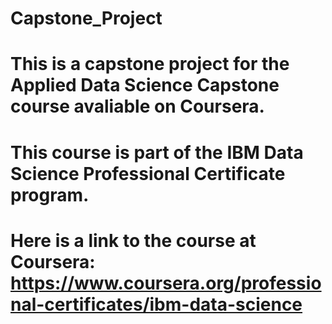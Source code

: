 # Capstone_Project

# This is a capstone project for the Applied Data Science Capstone course avaliable on Coursera.
# This course is part of the IBM Data Science Professional Certificate program.
# Here is a link to the course at Coursera: https://www.coursera.org/professional-certificates/ibm-data-science

